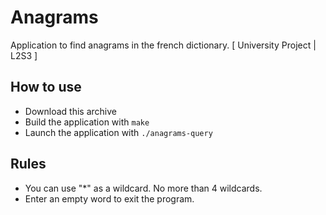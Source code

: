 # Anagrams

Application to find anagrams in the french dictionary. [ University Project | L2S3 ]

## How to use
- Download this archive
- Build the application with `make`
- Launch the application with `./anagrams-query`

## Rules
- You can use "*" as a wildcard. No more than 4 wildcards.
- Enter an empty word to exit the program.


